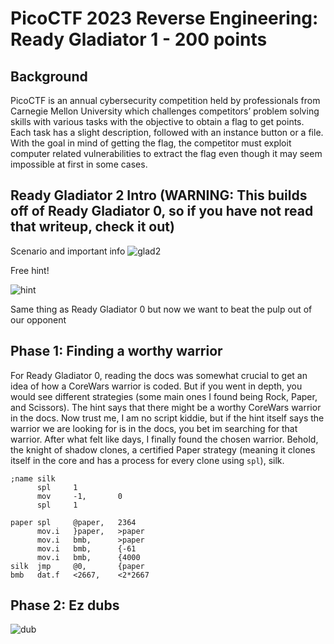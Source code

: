 # PicoCTF 2023 Reverse Engineering: Ready Gladiator 1 - 200 points

## Background
PicoCTF is an annual cybersecurity competition held by professionals from Carnegie Mellon University which challenges competitors’ problem solving skills with various tasks with the objective to obtain a flag to get points. Each task has a slight description, followed with an instance button or a file. With the goal in mind of getting the flag, the competitor must exploit computer related vulnerabilities to extract the flag even though it may seem impossible at first in some cases.

## Ready Gladiator 2 Intro (WARNING: This builds off of Ready Gladiator 0, so if you have not read that writeup, check it out)
Scenario and important info
![glad2](https://cdn.discordapp.com/attachments/803021452797411348/1087124683201204264/image.png)

Free hint!

![hint](https://cdn.discordapp.com/attachments/803021452797411348/1087125696901558352/image.png)

Same thing as Ready Gladiator 0 but now we want to beat the pulp out of our opponent

## Phase 1: Finding a worthy warrior
For Ready Gladiator 0, reading the docs was somewhat crucial to get an idea of how a CoreWars warrior is coded. But if you went in depth, you would see different strategies (some main ones I found being Rock, Paper, and Scissors). The hint says that there might be a worthy CoreWars warrior in the docs. Now trust me, I am no script kiddie, but if the hint itself says the warrior we are looking for is in the docs, you bet im searching for that warrior. After what felt like days, I finally found the chosen warrior. Behold, the knight of shadow clones, a certified Paper strategy (meaning it clones itself in the core and has a process for every clone using `spl`), silk.
```
;name silk
      spl     1
      mov     -1,       0
      spl     1

paper spl     @paper,   2364
      mov.i   }paper,   >paper
      mov.i   bmb,      >paper
      mov.i   bmb,      {-61
      mov.i   bmb,      {4000
silk  jmp     @0,       {paper
bmb   dat.f   <2667,    <2*2667
```

## Phase 2: Ez dubs
![dub](https://cdn.discordapp.com/attachments/803021452797411348/1087127755721822310/image.png)
